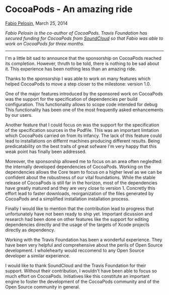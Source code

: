 
# CocoaPods - An amazing ride

[Fabio Pelosin](https://twitter.com/fabiopelosin), March 25, 2014

_Fabio Pelosin is the co-author of CocoaPods. Travis Foundation has secured funding for CocoaPods from [SoundCloud](http://soundcloud.com) so that Fabio was able to work on CocoaPods for three months._

---


I'm a little bit sad to announce that the sponsorship on CocoaPods reached its completion. However, thruth to be told, there is nothing to be sad about it. This experience has been nothing less than an amazing ride.

Thanks to the sponsorship I was able to work on many features which helped CocoaPods to move a step closer to the milestone: version 1.0.

One of the major features introduced by the sponsored work on CocoaPods was the support for the specification of dependencies per build configuration. This functionality allows to scope code intended for debug This functionality has been one of the most frequently asked enhancements by our users.

Another feature that I could focus on was the support for the specification of the specification sources in the Podfile. This was an important limtation which CocoaPods carried on from its infancy. The lack of this feature could lead to installations on differnt machines producing different results. Being predicatability on the best traits of great sofware I'm very happy that this weak point has finally been addressed.

Moreover, the sponsorship allowed me to focus on an area often negledted: the internally developed dependencies of CocoaPods. Working on the dependencies allows the Core team to focus on a higher level as we can be confident about the robustness of our vital foundations. While the stable release of CocoaPods is still far in the horizon, most of the dependencies have greatly matured and they are very close to version 1. Concretly this effort lead to faster downloads, reorganization of the files generated by CocoaPods and a simplified installation installation process.

Finally I would like to mention that the contribution lead to progress that unfortunately have not been ready to ship yet. Important dicussion and research had been done on other features like the support for editing dependencies directly and the usage of the targets of Xcode projects directly as dependency.

Working with the Travis Foundation has been a wonderful experience. They have been very helpful and comprehensive about the perils of Open Source development. I wholehearty would reccomend to any Open Source developer a similar experience. 

I would like to thank SoundCloud and the Travis Foundation for their support. Without their contribution, I wouldn't have been able to focus so much effort on CocoaPods. Initiatives like this constitute an important engine to foster the development of the CocoaPods community and of the Open Source community in general.
